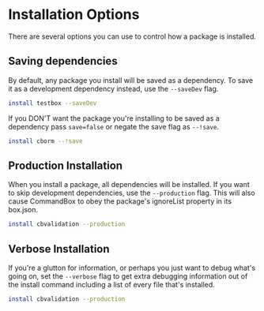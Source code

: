 # Installation Options

There are several options you can use to control how a package is installed.

## Saving dependencies

By default, any package you install will be saved as a dependency.  To save it as a development dependency instead, use the `--saveDev` flag.

```bash
install testbox --saveDev
```

If you DON'T want the package you're installing to be saved as a dependency pass `save=false` or negate the save flag as  `--!save`.

```bash
install cborm --!save
```

## Production Installation

When you install a package, all dependencies will be installed.  If you want to skip development dependencies, use the `--production` flag.  This will also cause CommandBox to obey the package's ignoreList property in its box.json.  

```bash
install cbvalidation --production
```

## Verbose Installation

If you're a glutton for information, or perhaps you just want to debug what's going on, set the `--verbose` flag to get extra debugging information out of the install command including a list of every file that's installed.

```bash
install cbvalidation --production
```


